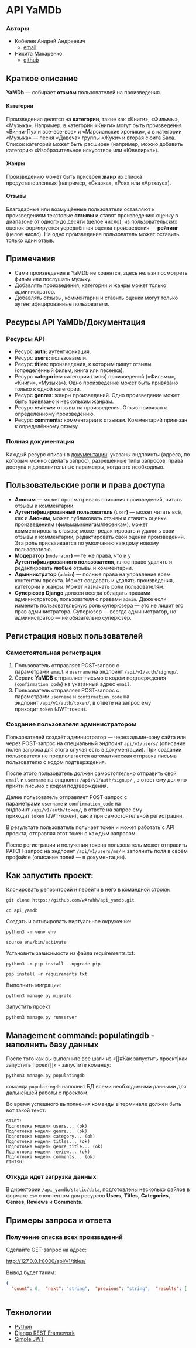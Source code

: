 # API YaMDb    
### Авторы  
- Кобелев Андрей Андреевич  
    - [email](mailto:andrey.pydev@gmail.com)  
- Никита Макаренко  
    - [github](https://github.com/wArahh)  
  
  
## Краткое описание  
  
**YaMDb** — собирает **отзывы** пользователей на произведения.   
#### Категории  
Произведения делятся на **категории**, такие как «Книги», «Фильмы», «Музыка». Например, в категории «Книги» могут быть произведения «Винни-Пух и все-все-все» и «Марсианские хроники», а в категории «Музыка» — песня «Давеча» группы «Жуки» и вторая сюита Баха. Список категорий может быть расширен (например, можно добавить категорию «Изобразительное искусство» или «Ювелирка»).  
  
#### Жанры  
Произведению может быть присвоен **жанр** из списка предустановленных (например, «Сказка», «Рок» или «Артхаус»).  
  
#### Отзывы  
Благодарные или возмущённые пользователи оставляют к произведениям текстовые **отзывы** и ставят произведению оценку в диапазоне от одного до десяти (целое число); из пользовательских оценок формируется усреднённая оценка произведения — **рейтинг** (целое число). На одно произведение пользователь может оставить только один отзыв.  
  
## Примечания  
- Сами произведения в YaMDb не хранятся, здесь нельзя посмотреть фильм или послушать музыку.  
- Добавлять произведения, категории и жанры может только администратор.  
- Добавлять отзывы, комментарии и ставить оценки могут только аутентифицированные пользователи.  
  
## Ресурсы API **YaMDb**/Документация  
### Ресурсы API
- Ресурс **auth:** аутентификация.  
- Ресурс **users:** пользователи.  
- Ресурс **titles:** произведения, к которым пишут отзывы (определённый фильм, книга или песенка).  
- Ресурс **categories:** категории (типы) произведений («Фильмы», «Книги», «Музыка»). Одно произведение может быть привязано только к одной категории.  
- Ресурс **genres**: жанры произведений. Одно произведение может быть привязано к нескольким жанрам.  
- Ресурс **reviews:** отзывы на произведения. Отзыв привязан к определённому произведению.  
- Ресурс **comments:** комментарии к отзывам. Комментарий привязан к определённому отзыву.  

### Полная документация
Каждый ресурс описан в [документации](http://127.0.0.1:8000/redoc/): указаны эндпоинты (адреса, по которым можно сделать запрос), разрешённые типы запросов, права доступа и дополнительные параметры, когда это необходимо.  
  
## Пользовательские роли и права доступа  
  
- **Аноним** — может просматривать описания произведений, читать отзывы и комментарии.  
- **Аутентифицированный пользователь (**`user`**)** — может читать всё, как и **Аноним**, может публиковать отзывы и ставить оценки произведениям (фильмам/книгам/песенкам), может комментировать отзывы; может редактировать и удалять свои отзывы и комментарии, редактировать свои оценки произведений. Эта роль присваивается по умолчанию каждому новому пользователю.  
- **Модератор (**`moderator`**)** — те же права, что и у **Аутентифицированного пользователя**, плюс право удалять и редактировать **любые** отзывы и комментарии.  
- **Администратор (**`admin`**)** — полные права на управление всем контентом проекта. Может создавать и удалять произведения, категории и жанры. Может назначать роли пользователям.  
- **Суперюзер Django** должен всегда обладать правами администратора, пользователя с правами `admin`. Даже если изменить пользовательскую роль суперюзера — это не лишит его прав администратора. Суперюзер — всегда администратор, но администратор — не обязательно суперюзер.  
  
## Регистрация новых пользователей  
### Самостоятельная регистрация  
1. Пользователь отправляет POST-запрос с параметрами `email` и `username` на эндпоинт `/api/v1/auth/signup/`.  
2. Сервис **YaMDB** отправляет письмо с кодом подтверждения (`confirmation_code`) на указанный адрес `email`.  
3. Пользователь отправляет POST-запрос с параметрами `username` и `confirmation_code` на эндпоинт `/api/v1/auth/token/`, в ответе на запрос ему приходит `token` (JWT-токен).  
  
### Создание пользователя администратором  
Пользователей создаёт администратор — через админ-зону сайта или через POST-запрос на специальный эндпоинт `api/v1/users/` (описание полей запроса для этого случая есть в документации). При создании пользователя не предполагается автоматическая отправка письма пользователю с кодом подтверждения.  
  
После этого пользователь должен самостоятельно отправить свой `email` и `username` на эндпоинт `/api/v1/auth/signup/` , в ответ ему должно прийти письмо с кодом подтверждения.  
  
Далее пользователь отправляет POST-запрос с параметрами `username` и `confirmation_code` на эндпоинт `/api/v1/auth/token/`, в ответе на запрос ему приходит `token` (JWT-токен), как и при самостоятельной регистрации.  
  
  
В результате пользователь получает токен и может работать с API проекта, отправляя этот токен с каждым запросом.  
  
После регистрации и получения токена пользователь может отправить PATCH-запрос на эндпоинт `/api/v1/users/me/` и заполнить поля в своём профайле (описание полей — в документации).  
  
## Как запустить проект:  
  
Клонировать репозиторий и перейти в него в командной строке:  
  
```  
git clone https://github.com/wArahh/api_yamdb.git  
```  
  
```  
cd api_yamdb  
```  
  
Cоздать и активировать виртуальное окружение:  
  
```  
python3 -m venv env  
```  
  
```  
source env/bin/activate  
```  
  
Установить зависимости из файла requirements.txt:  
  
```  
python3 -m pip install --upgrade pip  
```  
  
```  
pip install -r requirements.txt  
```  
  
Выполнить миграции:  
  
```  
python3 manage.py migrate  
```  
  
Запустить проект:  
  
```  
python3 manage.py runserver  
```  
  
## Management command: populatingdb - наполнить базу данных

После того как вы выполните все шаги из «[[#Как запустить проект|как запустить проект]]» - запустите команду:

```
python3 manage.py populatingdb
```

команда `populatingdb` наполнит БД всеми необходимыми данными для дальнейшей работы с проектом.

Во время успешного выполнения команды в терминале должен быть вот такой текст:

```
START!
Подготовка модели users... (ok)
Подготовка модели genre... (ok)
Подготовка модели category... (ok)
Подготовка модели titles... (ok)
Подготовка модели genre_title... (ok)
Подготовка модели review... (ok)
Подготовка модели comments... (ok)
FINISH!
```

### Откуда идет загрузка данных
В  директории `/api_yamdb/static/data`, подготовлены несколько файлов в формате `csv` с контентом для ресурсов **Users**, **Titles**, **Categories**, **Genres**, **Reviews** и **Comments**.

## Примеры запроса и ответа  
  
### Получение списка всех произведений  
  
Сделайте GET-запрос на адрес:  
  
http://127.0.0.1:8000/api/v1/titles/  
  
Вывод будет таким:  
  
```json  
{  
  "count": 0,  "next": "string",  "previous": "string",  "results": [    {      "id": 0,      "name": "string",      "year": 0,      "rating": 0,      "description": "string",      "genre": [        {          "name": "string",          "slug": "string"        }      ],      "category": {        "name": "string",        "slug": "string"      }    }  ]}  
  
```  
  
## Технологии  
- [Python](https://www.python.org/)  
- [Django REST Framework](https://www.django-rest-framework.org/)  
- [Simple JWT](https://django-rest-framework-simplejwt.readthedocs.io/en/latest/)
